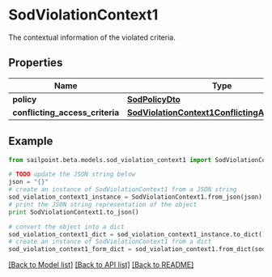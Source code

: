 # SodViolationContext1

The contextual information of the violated criteria.

## Properties

Name | Type | Description | Notes
------------ | ------------- | ------------- | -------------
**policy** | [**SodPolicyDto**](SodPolicyDto.md) |  | [optional] 
**conflicting_access_criteria** | [**SodViolationContext1ConflictingAccessCriteria**](SodViolationContext1ConflictingAccessCriteria.md) |  | [optional] 

## Example

```python
from sailpoint.beta.models.sod_violation_context1 import SodViolationContext1

# TODO update the JSON string below
json = "{}"
# create an instance of SodViolationContext1 from a JSON string
sod_violation_context1_instance = SodViolationContext1.from_json(json)
# print the JSON string representation of the object
print SodViolationContext1.to_json()

# convert the object into a dict
sod_violation_context1_dict = sod_violation_context1_instance.to_dict()
# create an instance of SodViolationContext1 from a dict
sod_violation_context1_form_dict = sod_violation_context1.from_dict(sod_violation_context1_dict)
```
[[Back to Model list]](../README.md#documentation-for-models) [[Back to API list]](../README.md#documentation-for-api-endpoints) [[Back to README]](../README.md)


